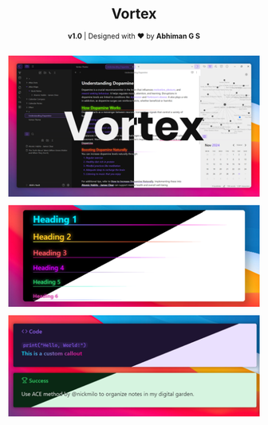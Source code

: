 <h1 align="center">Vortex</h1>
<div align="center">
<strong>v1.0</strong> | Designed with ❤️ by <strong>Abhiman G S</strong>
</div>
<br>

![Luminex Cover Image](assets/cover-hd.png)

![Luminex Cover Image](assets/headings.png)

![Luminex Cover Image](assets/callouts.png)
